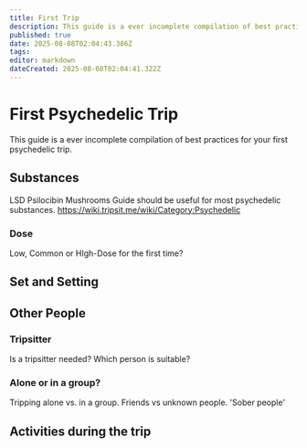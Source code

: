 ```yaml
---
title: First Trip
description: This guide is a ever incomplete compilation of best practices for your first psychedelic trip.
published: true
date: 2025-08-08T02:04:43.386Z
tags: 
editor: markdown
dateCreated: 2025-08-08T02:04:41.322Z
---
```


# First Psychedelic Trip

This guide is a ever incomplete compilation of best practices for your first psychedelic trip.

## Substances

LSD
Psilocibin Mushrooms
Guide should be useful for most psychedelic substances.
https://wiki.tripsit.me/wiki/Category:Psychedelic

### Dose

Low, Common or HIgh-Dose for the first time?

## Set and Setting

## Other People

### Tripsitter

Is a tripsitter needed? Which person is suitable?

### Alone or in a group?

Tripping alone vs. in a group. Friends vs unknown people. 'Sober people'

## Activities during the trip